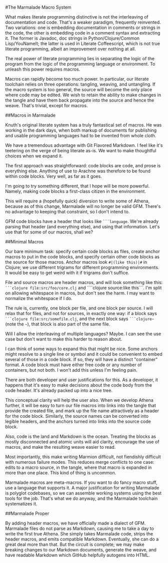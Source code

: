 #The Marmalade Macro System

What makes literate programming distinctive is not the interleaving of documentation and code. That's a weaker paradigm, frequently reinvented. Two variations: one is embedding documentation in comments or strings in the code, the other is embedding code in a comment syntax and extracting it. The former is Javadoc, doc strings in Python/Clojure/Common Lisp/YouNameIt; the latter is used in Literate Coffeescript, which is not true literate programming, albeit an improvement over nothing at all.

The real power of literate programming lies in separating the logic of the program from the logic of the programming language or environment. To unleash this power requires macros. 

Macros can rapidly become too much power. In particular, our literate toolchain relies on three operations: tangling, weaving, and untangling. If the macro system is too general, the source will become the only place where code may be edited. We wish to retain the ability to make changes in the tangle and have them back propagate into the source and hence the weave. That's trivial, except for macros. 

##Macros in Marmalade

Knuth's original literate system has a truly fantastical set of macros. He was working in the dark days, when both markup of documents for publishing and usable programming languages had to be invented from whole cloth.

We have a tremendous advantage with Git Flavored Markdown. I feel like it's teetering on the verge of being literate as-is. We want to make thoughtful choices when we expand it.

The first approach was straightforward: code blocks are code, and prose is everything else. Anything of use to Arachne was therefore to be found within code blocks. Very well, as far as it goes. 

I'm going to try something different, that I hope will be more powerful. Namely, making code blocks a first-class citizen in the environment. 

This will require a (hopefully quick) diversion to write some of Athena, because as of this change, Marmalade will no longer be valid GFM. There's no advantage to keeping that constraint, so I don't intend to. 

GFM code blocks have a header that looks like ```` ```language ````. We're already parsing that header (and everything else), and using that information. Let's use that for some of our macros, shall we? 

##Minimal Macros

Our bare minimum task: specify certain code blocks as files, create anchor macros to put in the code blocks, and specify certain other code blocks as the source for those macros. Anchor macros look ` #|(like this)|# ` in Clojure; we use different trigrams for different programming environments. It would be easy to get weird with it if trigrams don't suffice. 

File and source macros are header macros, and will look something like this: ```` ```clojure file:src/foo/core.clj ```` and ````clojure source:like this```. I'm split on allowing whitespace in macros, but don't see the harm. I may want to normalize the whitespace if I do. 

The rule is, currently, one block per file, and one block per source. I will relax that for files, and not for sources, in exactly one way: if a block says ```` ```clojure file:src/somefile.clj ````, and the next block says ```` ```clojure~ ```` (note the `~`), that block is also part of the same file. 

Will I allow the interleaving of multiple languages? Maybe. I can see the use case but don't want to make this harder to reason about. 

I can think of some ways to expand this that might be nice. Some anchors might resolve to a single line or symbol and it could be convenient to embed several of those in a code block. If so, they will have a distinct "container" format. A code block must have either free code or any number of containers, but not both. I won't add this unless I'm feeling pain. 

There are both developer and user justifications for this. As a developer, it happens that it's easy to make decisions about the code body from the code header. It's already packed up into a nice tree.

This conceptual clarity will help the user also. When we develop Athena further, it will be easy to turn our file macros into links into the tangle that provide the created file, and mark up the file name attractively as a header for the code block. Similarly, the source names can be converted into legible headers, and the anchors turned into links into the source code block. 

Also, code is the land and Markdown is the ocean. Treating the blocks as mostly disconnected and atomic units will aid clarity, encourage the use of macros, and make the resulting weave easier to read.

Most importantly, this make writing Marmion difficult, not fiendishly difficult with numerous failure modes. This reduces merge conflicts to one case: edits to a macro source, in the tangle, where that macro is expanded in more than one place. This kind of thing is uncommon.

Marmalade macros are meta-macros. If you want to do fancy macro stuff, use a language that supports it. A major justification for writing Marmalade is polyglot codebases, so we can assemble working systems using the best tools for the job. That's what we do anyway, and the Marmalade toolchain systematizes it. 

##Marmalade Proper

By adding header macros, we have officially made a dialect of GFM. Marmalade files do not parse as Markdown, causing me to take a day to write the first true Athena. She simply takes Marmalade code, strips the header macros, and emits compatible Markdown. Eventually, she can do a great deal more than that. But the circuit is complete; we may make breaking changes to our Markdown documents, generate the weave, and have readable Markdown which GitHub helpfully autogens into HTML. 

